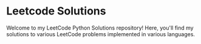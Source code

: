# Leetcode Solutions
Welcome to my LeetCode Python Solutions repository! Here, you'll find my solutions to various LeetCode problems implemented in various languages.
